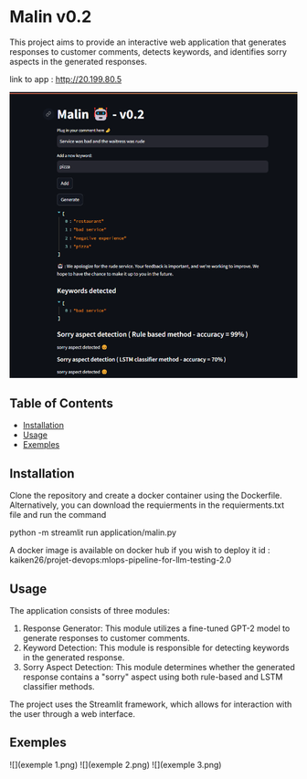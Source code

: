 # Malin v0.2


This project aims to provide an interactive web application that generates responses to customer comments, detects keywords, and identifies sorry aspects in the generated responses.

link to app : http://20.199.80.5

![](app.png)

## Table of Contents

- [Installation](#installation)
- [Usage](#usage)
- [Exemples](#exemples)


## Installation

Clone the repository and create a docker container using the Dockerfile. 
Alternatively, you can download the requierments in the requierments.txt file and run the command

python -m streamlit run application/malin.py 

A docker image is available on docker hub if you wish to deploy it
id : kaiken26/projet-devops:mlops-pipeline-for-llm-testing-2.0


## Usage

The application consists of three modules:

1) Response Generator: This module utilizes a fine-tuned GPT-2 model to generate responses to customer comments.
2) Keyword Detection: This module is responsible for detecting keywords in the generated response.
3) Sorry Aspect Detection: This module determines whether the generated response contains a "sorry" aspect using both rule-based and LSTM classifier methods.

The project uses the Streamlit framework, which allows for interaction with the user through a web interface. 

## Exemples


![](exemple 1.png)
![](exemple 2.png)
![](exemple 3.png)
